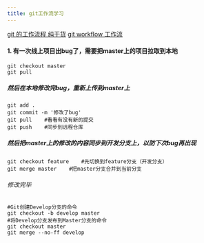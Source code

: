 ```yaml
---
title: git工作流学习
---
```


[git 的工作流程 纯干货](https://blog.csdn.net/zyw0713/article/details/80083431)
[git workflow 工作流](https://git.ninghao.net/gitflow-workflow.html)
#### 1. 有一次线上项目出bug了，需要把master上的项目拉取到本地
```
git checkout master
git pull
```
##### 然后在本地修改完bug，重新上传到master上
```
git add .
git commit -m '修改了bug'
git pull    #看看有没有新的提交
git push    #同步到远程仓库
```
##### 然后把master上的修改的内容同步到开发分支上，以防下次bug再出现
```
git checkout feature    #先切换到feature分支（开发分支）
git merge master    #把master分支合并到当前分支
```
###### 修改完毕


```
#Git创建Develop分支的命令
git checkout -b develop master
#将Develop分支发布到Master分支的命令
git checkout master
git merge --no-ff develop

```